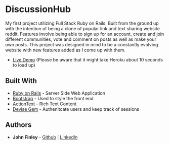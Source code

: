 # DiscussionHub

My first project utilizing Full Stack Ruby on Rails. Built from the ground up with the intention of being a clone of popular link and text sharing website reddit. Features involve being able to sign up for an account, create and join different communities, vote and comment on posts as well as make your own posts. This project was designed in mind to be a constantly evolving website with new features added as I come up with them.

* [Live Demo](https://discussionhub.herokuapp.com) (Please be aware that it might take Heroku about 10 seconds to load up)

## Built With

* [Ruby on Rails](https://guides.rubyonrails.org) - Server Side Web Application
* [Bootstrap](https://getbootstrap.com/docs/5.0/getting-started/introduction/) - Used to style the front end
* [ActionText](https://guides.rubyonrails.org/action_text_overview.html) - Rich Text Content
* [Devise Gem](https://github.com/heartcombo/devise) - Authenitcate users and keep track of sessions

## Authors

* **John Finley** - [Github](https://github.com/jfinley6) | [LinkedIn](https://www.linkedin.com/in/john-tyler-finley/) 
